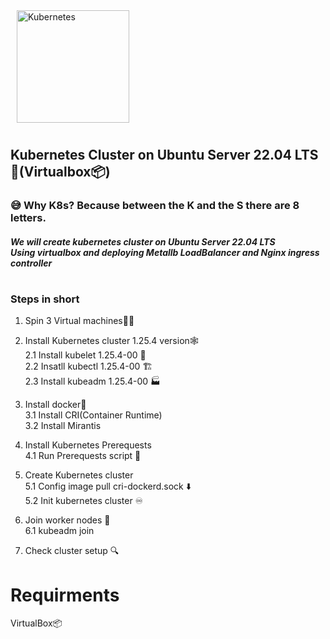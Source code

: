 <a href="https://kubernetes.io/" target="_blank"><img style="margin: 10px" src="https://profilinator.rishav.dev/skills-assets/kubernetes-icon.svg" alt="Kubernetes" height="180" /></a> <br>
<h2>Kubernetes Cluster on Ubuntu Server 22.04 LTS🚀(Virtualbox📦)</h2>
<h3>😅 Why K8s? Because between the K and the S there are 8 letters.</h3>
<h5>We will create kubernetes cluster on Ubuntu Server 22.04 LTS<br>Using virtualbox and deploying Metallb LoadBalancer and Nginx ingress controller</h5>


# <h3>Steps in short</h3>
1. Spin 3 Virtual machines👾👾<br>
   
2. Install Kubernetes cluster 1.25.4 version🕸️ <br>
   2.1 Install kubelet 1.25.4-00 🚤<br>
   2.2 Insatll kubectl 1.25.4-00 🏗️</br>
   2.3 Install kubeadm 1.25.4-00 🏭
   
3. Install docker🐋<br>
   3.1 Install CRI(Container Runtime)<br>
   3.2 Install Mirantis
   
4. Install Kubernetes Prerequests<br>
   4.1 Run Prerequests script 📜
   
5. Create Kubernetes cluster <br>
   5.1 Config image pull cri-dockerd.sock ⬇️<br>
   5.2 Init kubernetes cluster ♾️<br>

6. Join worker nodes 🔌<br>
   6.1 kubeadm join<br>

7. Check cluster setup 🔍

# Requirments
VirtualBox📦






